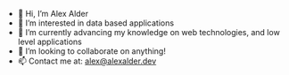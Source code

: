 - 👋 Hi, I’m Alex Alder
- 👀 I’m interested in data based applications
- 🌱 I’m currently advancing my knowledge on web technologies, and low level applications
- 💞️ I’m looking to collaborate on anything! 
- 📫 Contact me at: alex@alexalder.dev

<!---
alex90271/alex90271 is a ✨ special ✨ repository because its `README.md` (this file) appears on your GitHub profile.
You can click the Preview link to take a look at your changes.
--->
